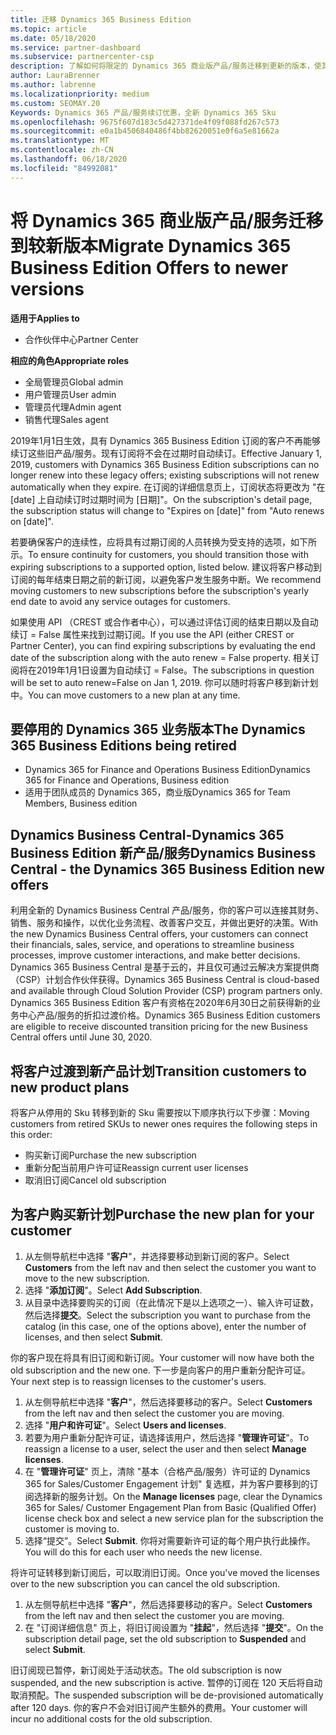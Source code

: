 ```yaml
---
title: 迁移 Dynamics 365 Business Edition
ms.topic: article
ms.date: 05/18/2020
ms.service: partner-dashboard
ms.subservice: partnercenter-csp
description: 了解如何将限定的 Dynamics 365 商业版产品/服务迁移到更新的版本，使其过期。
author: LauraBrenner
ms.author: labrenne
ms.localizationpriority: medium
ms.custom: SEOMAY.20
Keywords: Dynamics 365 产品/服务续订优惠，全新 Dynamics 365 Sku
ms.openlocfilehash: 9675f607d183c5d427371de4f09f088fd267c573
ms.sourcegitcommit: e0a1b4506840486f4bb82620051e0f6a5e81662a
ms.translationtype: MT
ms.contentlocale: zh-CN
ms.lasthandoff: 06/18/2020
ms.locfileid: "84992081"
---
```

# <a name="migrate-dynamics-365-business-edition-offers-to-newer-versions"></a><span data-ttu-id="3925e-104">将 Dynamics 365 商业版产品/服务迁移到较新版本</span><span class="sxs-lookup"><span data-stu-id="3925e-104">Migrate Dynamics 365 Business Edition Offers to newer versions</span></span>

<span data-ttu-id="3925e-105">**适用于**</span><span class="sxs-lookup"><span data-stu-id="3925e-105">**Applies to**</span></span>

- <span data-ttu-id="3925e-106">合作伙伴中心</span><span class="sxs-lookup"><span data-stu-id="3925e-106">Partner Center</span></span>

<span data-ttu-id="3925e-107">**相应的角色**</span><span class="sxs-lookup"><span data-stu-id="3925e-107">**Appropriate roles**</span></span>
- <span data-ttu-id="3925e-108">全局管理员</span><span class="sxs-lookup"><span data-stu-id="3925e-108">Global admin</span></span>
- <span data-ttu-id="3925e-109">用户管理员</span><span class="sxs-lookup"><span data-stu-id="3925e-109">User admin</span></span>
- <span data-ttu-id="3925e-110">管理员代理</span><span class="sxs-lookup"><span data-stu-id="3925e-110">Admin agent</span></span>
- <span data-ttu-id="3925e-111">销售代理</span><span class="sxs-lookup"><span data-stu-id="3925e-111">Sales agent</span></span>

<span data-ttu-id="3925e-112">2019年1月1日生效，具有 Dynamics 365 Business Edition 订阅的客户不再能够续订这些旧产品/服务。现有订阅将不会在过期时自动续订。</span><span class="sxs-lookup"><span data-stu-id="3925e-112">Effective January 1, 2019, customers with Dynamics 365 Business Edition subscriptions can no longer renew into these legacy offers; existing subscriptions will not renew automatically when they expire.</span></span> <span data-ttu-id="3925e-113">在订阅的详细信息页上，订阅状态将更改为 "在 [date] 上自动续订时过期时间为 [日期]"。</span><span class="sxs-lookup"><span data-stu-id="3925e-113">On the subscription's detail page, the subscription status will change to "Expires on [date]" from "Auto renews on [date]".</span></span>

<span data-ttu-id="3925e-114">若要确保客户的连续性，应将具有过期订阅的人员转换为受支持的选项，如下所示。</span><span class="sxs-lookup"><span data-stu-id="3925e-114">To ensure continuity for customers, you should transition those with expiring subscriptions to a supported option, listed below.</span></span> <span data-ttu-id="3925e-115">建议将客户移动到订阅的每年结束日期之前的新订阅，以避免客户发生服务中断。</span><span class="sxs-lookup"><span data-stu-id="3925e-115">We recommend moving customers to new subscriptions before the subscription's yearly end date to avoid any service outages for customers.</span></span>

<span data-ttu-id="3925e-116">如果使用 API （CREST 或合作者中心），可以通过评估订阅的结束日期以及自动续订 = False 属性来找到过期订阅。</span><span class="sxs-lookup"><span data-stu-id="3925e-116">If you use the API (either CREST or Partner Center), you can find expiring subscriptions by evaluating the end date of the subscription along with the auto renew = False property.</span></span> <span data-ttu-id="3925e-117">相关订阅将在2019年1月1日设置为自动续订 = False。</span><span class="sxs-lookup"><span data-stu-id="3925e-117">The subscriptions in question will be set to auto renew=False on Jan 1, 2019.</span></span> <span data-ttu-id="3925e-118">你可以随时将客户移到新计划中。</span><span class="sxs-lookup"><span data-stu-id="3925e-118">You can move customers to a new plan at any time.</span></span> 

## <a name="the-dynamics-365-business-editions-being-retired"></a><span data-ttu-id="3925e-119">要停用的 Dynamics 365 业务版本</span><span class="sxs-lookup"><span data-stu-id="3925e-119">The Dynamics 365 Business Editions being retired</span></span>

- <span data-ttu-id="3925e-120">Dynamics 365 for Finance and Operations Business Edition</span><span class="sxs-lookup"><span data-stu-id="3925e-120">Dynamics 365 for Finance and Operations, Business edition</span></span>
- <span data-ttu-id="3925e-121">适用于团队成员的 Dynamics 365，商业版</span><span class="sxs-lookup"><span data-stu-id="3925e-121">Dynamics 365 for Team Members, Business edition</span></span>

## <a name="dynamics-business-central---the-dynamics-365-business-edition-new-offers"></a><span data-ttu-id="3925e-122">Dynamics Business Central-Dynamics 365 Business Edition 新产品/服务</span><span class="sxs-lookup"><span data-stu-id="3925e-122">Dynamics Business Central - the Dynamics 365 Business Edition new offers</span></span>

<span data-ttu-id="3925e-123">利用全新的 Dynamics Business Central 产品/服务，你的客户可以连接其财务、销售、服务和操作，以优化业务流程、改善客户交互，并做出更好的决策。</span><span class="sxs-lookup"><span data-stu-id="3925e-123">With the new Dynamics Business Central offers, your customers can connect their financials, sales, service, and operations to streamline business processes, improve customer interactions, and make better decisions.</span></span> <span data-ttu-id="3925e-124">Dynamics 365 Business Central 是基于云的，并且仅可通过云解决方案提供商（CSP）计划合作伙伴获得。</span><span class="sxs-lookup"><span data-stu-id="3925e-124">Dynamics 365 Business Central is cloud-based and available through Cloud Solution Provider (CSP) program partners only.</span></span>
<span data-ttu-id="3925e-125">Dynamics 365 Business Edition 客户有资格在2020年6月30日之前获得新的业务中心产品/服务的折扣过渡价格。</span><span class="sxs-lookup"><span data-stu-id="3925e-125">Dynamics 365 Business Edition customers are eligible to receive discounted transition pricing for the new Business Central offers until June 30, 2020.</span></span>

## <a name="transition-customers-to-new-product-plans"></a><span data-ttu-id="3925e-126">将客户过渡到新产品计划</span><span class="sxs-lookup"><span data-stu-id="3925e-126">Transition customers to new product plans</span></span>

 <span data-ttu-id="3925e-127">将客户从停用的 Sku 转移到新的 Sku 需要按以下顺序执行以下步骤：</span><span class="sxs-lookup"><span data-stu-id="3925e-127">Moving customers from retired SKUs to newer ones requires the following steps in this order:</span></span>

- <span data-ttu-id="3925e-128">购买新订阅</span><span class="sxs-lookup"><span data-stu-id="3925e-128">Purchase the new subscription</span></span>
- <span data-ttu-id="3925e-129">重新分配当前用户许可证</span><span class="sxs-lookup"><span data-stu-id="3925e-129">Reassign current user licenses</span></span>
- <span data-ttu-id="3925e-130">取消旧订阅</span><span class="sxs-lookup"><span data-stu-id="3925e-130">Cancel old subscription</span></span>

## <a name="purchase-the-new-plan-for-your-customer"></a><span data-ttu-id="3925e-131">为客户购买新计划</span><span class="sxs-lookup"><span data-stu-id="3925e-131">Purchase the new plan for your customer</span></span>

1. <span data-ttu-id="3925e-132">从左侧导航栏中选择 "**客户**"，并选择要移动到新订阅的客户。</span><span class="sxs-lookup"><span data-stu-id="3925e-132">Select **Customers** from the left nav and then select the customer you want to move to the new subscription.</span></span>
2. <span data-ttu-id="3925e-133">选择 "**添加订阅**"。</span><span class="sxs-lookup"><span data-stu-id="3925e-133">Select **Add Subscription**.</span></span>
3. <span data-ttu-id="3925e-134">从目录中选择要购买的订阅（在此情况下是以上选项之一）、输入许可证数，然后选择**提交**。</span><span class="sxs-lookup"><span data-stu-id="3925e-134">Select the subscription you want to purchase from the catalog (in this case, one of the options above), enter the number of licenses, and then select **Submit**.</span></span> 

<span data-ttu-id="3925e-135">你的客户现在将具有旧订阅和新订阅。</span><span class="sxs-lookup"><span data-stu-id="3925e-135">Your customer will now have both the old subscription and the new one.</span></span> <span data-ttu-id="3925e-136">下一步是向客户的用户重新分配许可证。</span><span class="sxs-lookup"><span data-stu-id="3925e-136">Your next step is to reassign licenses to the customer's users.</span></span>

1. <span data-ttu-id="3925e-137">从左侧导航栏中选择 "**客户**"，然后选择要移动的客户。</span><span class="sxs-lookup"><span data-stu-id="3925e-137">Select **Customers** from the left nav and then select the customer you are moving.</span></span>
2. <span data-ttu-id="3925e-138">选择 "**用户和许可证**"。</span><span class="sxs-lookup"><span data-stu-id="3925e-138">Select **Users and licenses**.</span></span>
3. <span data-ttu-id="3925e-139">若要为用户重新分配许可证，请选择该用户，然后选择 "**管理许可证**"。</span><span class="sxs-lookup"><span data-stu-id="3925e-139">To reassign a license to a user, select the user and then select **Manage licenses**.</span></span> 
4. <span data-ttu-id="3925e-140">在 "**管理许可证**" 页上，清除 "基本（合格产品/服务）许可证的 Dynamics 365 for Sales/Customer Engagement 计划" 复选框，并为客户要移到的订阅选择新的服务计划。</span><span class="sxs-lookup"><span data-stu-id="3925e-140">On the **Manage licenses** page, clear the Dynamics 365 for Sales/ Customer Engagement Plan from Basic (Qualified Offer) license check box and select a new service plan for the subscription the customer is moving to.</span></span> 
5. <span data-ttu-id="3925e-141">选择“提交”。</span><span class="sxs-lookup"><span data-stu-id="3925e-141">Select **Submit**.</span></span> <span data-ttu-id="3925e-142">你将对需要新许可证的每个用户执行此操作。</span><span class="sxs-lookup"><span data-stu-id="3925e-142">You will do this for each user who needs the new license.</span></span> 

<span data-ttu-id="3925e-143">将许可证转移到新订阅后，可以取消旧订阅。</span><span class="sxs-lookup"><span data-stu-id="3925e-143">Once you've moved the licenses over to the new subscription you can cancel the old subscription.</span></span> 

1. <span data-ttu-id="3925e-144">从左侧导航栏中选择 "**客户**"，然后选择要移动的客户。</span><span class="sxs-lookup"><span data-stu-id="3925e-144">Select **Customers** from the left nav and then select the customer you are moving.</span></span>
2. <span data-ttu-id="3925e-145">在 "订阅详细信息" 页上，将旧订阅设置为 "**挂起**"，然后选择 "**提交**"。</span><span class="sxs-lookup"><span data-stu-id="3925e-145">On the subscription detail page, set the old subscription to **Suspended** and select **Submit**.</span></span>

<span data-ttu-id="3925e-146">旧订阅现已暂停，新订阅处于活动状态。</span><span class="sxs-lookup"><span data-stu-id="3925e-146">The old subscription is now suspended, and the new subscription is active.</span></span> <span data-ttu-id="3925e-147">暂停的订阅在 120 天后将自动取消预配。</span><span class="sxs-lookup"><span data-stu-id="3925e-147">The suspended subscription will be de-provisioned automatically after 120 days.</span></span> <span data-ttu-id="3925e-148">你的客户不会对旧订阅产生额外的费用。</span><span class="sxs-lookup"><span data-stu-id="3925e-148">Your customer will incur no additional costs for the old subscription.</span></span>
